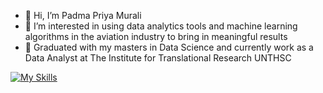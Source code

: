- 👋 Hi, I’m Padma Priya Murali
- 👀 I’m interested in using data analytics tools and machine learning algorithms in the aviation industry to bring in meaningful results 
- 🌱 Graduated with my masters in Data Science and currently work as a Data Analyst at The Institute for Translational Research UNTHSC


[![My Skills](https://skillicons.dev/icons?i=js,html,css,wasm)](https://skillicons.dev)

<!---
PriyaMurali16/PriyaMurali16 is a ✨ special ✨ repository because its `README.md` (this file) appears on your GitHub profile.
You can click the Preview link to take a look at your changes.
--->
